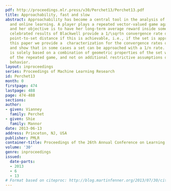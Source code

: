```yaml
---
pdf: http://proceedings.mlr.press/v30/Perchet13/Perchet13.pdf
title: Approachability, fast and slow
abstract: Approachability has become a central tool in the analysis of repeated games
  and online learning. A player plays a repeated vector-valued game against Nature
  and her objective is to have her long-term average reward inside some target set.  The
  celebrated results of Blackwell provide a 1/\sqrtn convergence rate of the expected
  point-to-set distance if this is achievable, i.e., if the set is approachable. In
  this paper we provide a  characterization for the convergence rates of approachability
  and show that in some cases a set can be approached with a 1/n rate. Our characterization
  is solely based on a combination of geometric properties of the set with properties
  of the repeated game, and not on additional restrictive assumptions on Nature’s
  behavior.
layout: inproceedings
series: Proceedings of Machine Learning Research
id: Perchet13
month: 0
firstpage: 474
lastpage: 488
page: 474-488
sections: 
author:
- given: Vianney
  family: Perchet
- given: Shie
  family: Mannor
date: 2013-06-13
address: Princeton, NJ, USA
publisher: PMLR
container-title: Proceedings of the 26th Annual Conference on Learning Theory
volume: '30'
genre: inproceedings
issued:
  date-parts:
  - 2013
  - 6
  - 13
# Format based on citeproc: http://blog.martinfenner.org/2013/07/30/citeproc-yaml-for-bibliographies/
---
```

